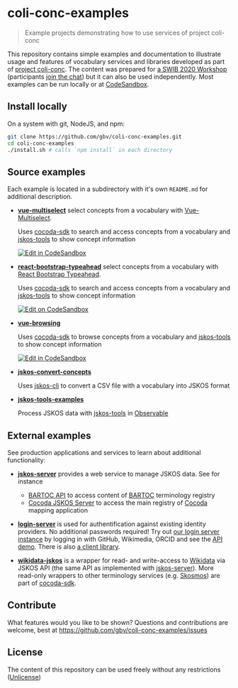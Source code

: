 # coli-conc-examples

> Example projects demonstrating how to use services of project coli-conc

This repository contains simple examples and documentation to illustrate usage and features of vocabulary services and libraries developed as part of [project coli-conc](https://coli-conc.gbv.de/). The content was prepared for [a SWIB 2020 Workshop](http://swib.org/swib20/programme.html#abs06) (participants [join the chat](https://swib20.collocall.de/swib20/channels/coli-conc-workshop)) but it can also be used independently. Most examples can be run locally or at [CodeSandbox](https://codesandbox.io/).

## Install locally

On a system with git, NodeJS, and npm:

~~~bash
git clone https://github.com/gbv/coli-conc-examples.git
cd coli-conc-examples
./install.sh # calls `npm install` in each directory
~~~

## Source examples

Each example is located in a subdirectory with it's own `README.md` for additional description.

* **[vue-multiselect](vue-multiselect)** select concepts from a vocabulary with [Vue-Multiselect]. 

  Uses [cocoda-sdk] to search and access concepts from a vocabulary and [jskos-tools] to show concept information

  [![Edit in CodeSandbox](https://codesandbox.io/static/img/play-codesandbox.svg)](https://codesandbox.io/s/github/gbv/coli-conc-examples/tree/main/vue-multiselect?file=/src/App.vue)

* **[react-bootstrap-typeahead](react-bootstrap-typeahead)** select concepts from a vocabulary with [React Bootstrap Typeahead].

  Uses [cocoda-sdk] to search and access concepts from a vocabulary and [jskos-tools] to show concept information

  [![Edit on CodeSandbox](https://codesandbox.io/static/img/play-codesandbox.svg)](https://codesandbox.io/s/github/gbv/coli-conc-examples/tree/main/react-bootstrap-typeahead?file=/src/App.vue)

* **[vue-browsing](vue-browsing)**

  Uses [cocoda-sdk] to browse concepts from a vocabulary and [jskos-tools] to show concept information

  [![Edit in CodeSandbox](https://codesandbox.io/static/img/play-codesandbox.svg)](https://codesandbox.io/s/github/gbv/coli-conc-examples/tree/main/vue-browsing?file=/src/App.vue)

* **[jskos-convert-concepts](jskos-convert-concepts)**

  Uses [jskos-cli] to convert a CSV file with a vocabulary into JSKOS format

* **[jskos-tools-examples](https://observablehq.com/@nichtich/jskos-tools-examples)**

  Process JSKOS data with [jskos-tools] in [Observable](https://observablehq.com/)
  
[Vue-Multiselect]: https://vue-multiselect.js.org/
[React Bootstrap Typeahead]: https://www.npmjs.com/package/react-bootstrap-typeahead
[cocoda-sdk]: https://github.com/gbv/cocoda-sdk#readme
[jskos-cli]: https://github.com/gbv/jskos-cli#readme
[jskos-tools]: https://github.com/gbv/jskos-tools#readme
[jskos-server]: https://github.com/gbv/jskos-server#readme
[login-server]: https://github.com/gbv/login-server#readme
[wikidata-jskos]: https://github.com/gbv/wikidata-jskos#readme

## External examples

See production applications and services to learn about additional functionality:

* **[jskos-server]** provides a web service to manage JSKOS data. See for instance

    * [BARTOC API](https://bartoc.org/api) to access content of [BARTOC](https://bartoc.org/) terminology registry
    * [Cocoda JSKOS Server](https://coli-conc.gbv.de/api/) to access the main registry of [Cocoda](https://coli-conc.gbv.de/cocoda/) mapping application

* **[login-server]** is used for authentification against existing identity providers. No additional passwords required! Try out [our login server instance](https://coli-conc.gbv.de/login/) by logging in with GitHub, Wikimedia, ORCID and see the [API demo](https://coli-conc.gbv.de/login/api). There is also [a client library](https://github.com/gbv/login-client).

* **[wikidata-jskos]** is a wrapper for read- and write-access to [Wikidata] via JSKOS API (the same API as implemented with [jskos-server]). More read-only wrappers to other terminology services (e.g. [Skosmos]) are part of [cocoda-sdk].

[Skosmos]: http://skosmos.org/
[Wikidata]: https://wikidata.org/

## Contribute

What features would you like to be shown? Questions and contributions are welcome, best at <https://github.com/gbv/coli-conc-examples/issues>

## License

The content of this repository can be used freely without any restrictions ([Unlicense](https://unlicense.org/))

